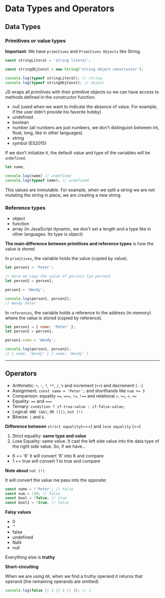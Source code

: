 # Data Types and Operators

## Data Types

### Primitives or value types

**Important**:
We have `primitives` and `Primitives Objects` like String.

```js
const stringLiteral = 'string literal';

const stringObjConst = new String('string object constructor');

console.log(typeof stringLiteral); // string
console.log(typeof stringObjConst); // object
```

JS wraps all primitives with their primitive objects so we can have access to methods defined in the constructor function. 

* null (used when we want to indicate the absence of value. For example, if the user didn't provide his favorite hobby)
* undefined
* boolean
* number (all numbers are just numbers, we don't distinguish between int, float, long, like in other languages)
* string
* symbol (ES2015)

<!-- TODO: Add examples. -->

If we don't initialize it, the default value and type of the variables will be `undefined`.

```js
let name;

console.log(name) // undefined
console.log(typeof name); // undefined
```

This values are immutable. 
For example, when we split a string we are not mutating the string in place, we are creating a new string.

### Reference types

* object
* function
* array (in JavaScript dynamic, we don't set a length and a type like in other languages. Its type is object)

**The main difference between primitives and reference types** is how the value is stored

In `primitives`, the variable holds the value (copied by value).
```js
let person1 = 'Peter';

// Here we copy the value of person1 tyo person2
let person2 = person1;

person1 = 'Wendy';

console.log(person1, person2);
// Wendy Peter
```

In `references`, the variable holds a reference to the address (in memory) where the value is stored (copied by reference).

```js
let person1 = { name: 'Peter' };
let person2 = person1;

person1.name = 'Wendy';

console.log(person1, person2);
// { name: 'Wendy' } { name: 'Wendy' }
```

---

## Operators

* Arithmetic: `+`, `-`, `*`, `**`, `/`, `%` and increment (`++`) and decrement (`--`)
* Assignment: `const name = 'Peter';` and shorthands like `num += 3`
* Comparison: equality `==`, `===`, `!=`, `!==`  and relational `>`, `>=`, `<`, `<=`
* Equality: `==` and `===`
* Ternary: `condition ? if-true-value : if-false-value;`
* Logical: `AND (&&)`, `OR (||)`, `not (!)`
* Bitwise: `|` and `&`

**Difference between** `strict equality`(===) and `lose equality` (==)

1. Strict equality: **same type and value**
2. Lose Equality: same value. It cast the left side value into the data type of the right side value. So, if we have...
  * 6 == '6' it will convert '6' into 6 and compare
  * 1 == true will convert 1 to true and compare

**Note about** `not (!)`

It will convert the value me pass into the opposite:

```js
const name = !'Peter'; // false
const num = !30; // false
const bool = !false; // true
const bool1 = !true; // false
```

**Falsy values**

* 0
* ''
* false
* undefined
* NaN
* null

Everything else is **truthy**

**Short-circuiting**

When we are using `OR`, when we find a truthy operand it returns that operand (the remaining operands are omitted)

```js
console.log(false || 1 || 2 || 3); // 1
```